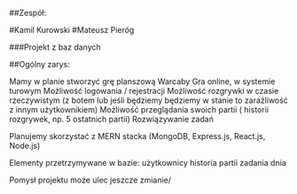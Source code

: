 ##Zespół:

#Kamil Kurowski
#Mateusz Pieróg



###Projekt z baz danych


##Ogólny zarys:

Mamy w planie stworzyć grę planszową Warcaby
Gra online, w systemie turowym
Możliwość logowania / rejestracji
Możliwość rozgrywki w czasie rzeczywistym (z botem lub jeśli będziemy będziemy w stanie to zaraźliwość z innym użytkownikiem)
Możliwość przeglądania swoich partii ( historii rozgrywek, np. 5 ostatnich partii)
Rozwiązywanie zadań

Planujemy skorzystać z MERN stacka (MongoDB, Express.js, React.js, Node.js)

Elementy przetrzymywane w bazie:
użytkownicy
historia partii
zadania dnia

Pomysł projektu może ulec jeszcze zmianie/
